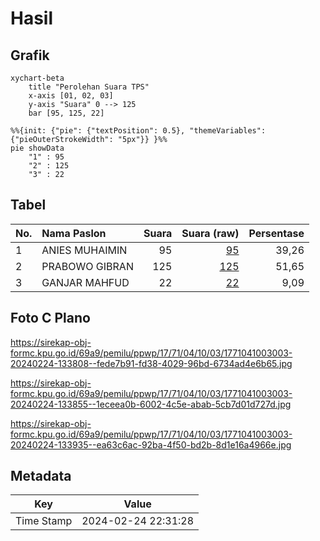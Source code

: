 # Hasil

## Grafik

```mermaid
xychart-beta
    title "Perolehan Suara TPS"
    x-axis [01, 02, 03]
    y-axis "Suara" 0 --> 125
    bar [95, 125, 22]
```

```mermaid
%%{init: {"pie": {"textPosition": 0.5}, "themeVariables": {"pieOuterStrokeWidth": "5px"}} }%%
pie showData
    "1" : 95
    "2" : 125
    "3" : 22
```

## Tabel

| No. | Nama Paslon    | Suara | Suara (raw) | Persentase |
|:--- |:-------------- | -----:| -----------:| ----------:|
| 1   | ANIES MUHAIMIN | 95    | [95][p-1]   | 39,26      |
| 2   | PRABOWO GIBRAN | 125   | [125][p-2]  | 51,65      |
| 3   | GANJAR MAHFUD  | 22    | [22][p-3]   | 9,09       |


[p-1]: https://github.com/gigit-pemilu/pemilu-2024-17-bengkulu/blob/main/pilpres/hitung-suara/sub/17-bengkulu/sub/71-kota-bengkulu/sub/04-muara-bangka-hulu/sub/1003-pematang-gubernur/sub/003-tps/sub/paslon-1.txt
[p-2]: https://github.com/gigit-pemilu/pemilu-2024-17-bengkulu/blob/main/pilpres/hitung-suara/sub/17-bengkulu/sub/71-kota-bengkulu/sub/04-muara-bangka-hulu/sub/1003-pematang-gubernur/sub/003-tps/sub/paslon-2.txt
[p-3]: https://github.com/gigit-pemilu/pemilu-2024-17-bengkulu/blob/main/pilpres/hitung-suara/sub/17-bengkulu/sub/71-kota-bengkulu/sub/04-muara-bangka-hulu/sub/1003-pematang-gubernur/sub/003-tps/sub/paslon-3.txt

## Foto C Plano

https://sirekap-obj-formc.kpu.go.id/69a9/pemilu/ppwp/17/71/04/10/03/1771041003003-20240224-133808--fede7b91-fd38-4029-96bd-6734ad4e6b65.jpg

https://sirekap-obj-formc.kpu.go.id/69a9/pemilu/ppwp/17/71/04/10/03/1771041003003-20240224-133855--1eceea0b-6002-4c5e-abab-5cb7d01d727d.jpg

https://sirekap-obj-formc.kpu.go.id/69a9/pemilu/ppwp/17/71/04/10/03/1771041003003-20240224-133935--ea63c6ac-92ba-4f50-bd2b-8d1e16a4966e.jpg


## Metadata

| Key        | Value               |
| ---------- | ------------------- |
| Time Stamp | 2024-02-24 22:31:28 |




